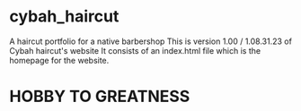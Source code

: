 # cybah_haircut
A haircut portfolio for a native  barbershop
This is version 1.00 / 1.08.31.23 of Cybah haircut's website
It consists of an index.html file which is the homepage for the website.

# HOBBY TO GREATNESS


